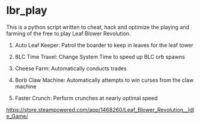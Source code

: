 <h1>lbr_play</h1>

This is a python script written to cheat, hack and optimize the playing and farming of the free to play Leaf Blower Revolution. 


1. Auto Leaf Keeper: Patrol the boarder to keep in leaves for the leaf tower

2. BLC Time Travel: Change System Time to speed up BLC orb spawns

3. Cheese Farm: Automatically conducts trades

4. Borb Claw Machine: Automatically attempts to win curses from the claw machine

5. Faster Crunch: Perform crunches at nearly optimal speed

https://store.steampowered.com/app/1468260/Leaf_Blower_Revolution__Idle_Game/
